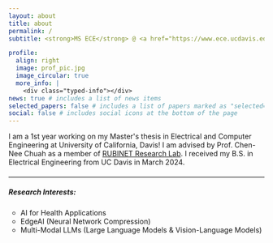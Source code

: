 ```yaml
---
layout: about
title: about
permalink: /
subtitle: <strong>MS ECE</strong> @ <a href="https://www.ece.ucdavis.edu/~chuah/rubinet">RUBINET</a>, UC Davis! ⚡️

profile:
  align: right
  image: prof_pic.jpg
  image_circular: true
  more_info: |
    <div class="typed-info"></div>
news: true # includes a list of news items
selected_papers: false # includes a list of papers marked as "selected={true}"
social: false # includes social icons at the bottom of the page
---
```


I am a 1st year working on my Master's thesis in Electrical and Computer Engineering at University of California, Davis!
I am advised by Prof. Chen-Nee Chuah as a member of
<a href="https://www.ece.ucdavis.edu/~chuah/rubinet">RUBINET Research Lab</a>.
I received my B.S. in Electrical Engineering from UC Davis in March 2024.

<hr style="border: none; border-top: 1px solid #ccc; margin: 20px 0;">

<!-- Additional Information Section -->
<div class="additional-section mt-3">
<h5><strong>Research Interests: </strong></h5>
<p class="additional-text">

<ul style="list-style-type: circle;">
  <li>AI for Health Applications</li>
  <li>EdgeAI (Neural Network Compression)</li>
  <li>Multi-Modal LLMs (Large Language Models & Vision-Language Models)</li>
</ul>
